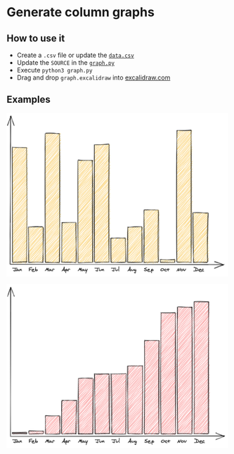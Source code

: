 # Generate column graphs

## How to use it

- Create a `.csv` file or update the [`data.csv`](data.csv)
- Update the `SOURCE` in the [`graph.py`](graph.py)
- Execute `python3 graph.py`
- Drag and drop `graph.excalidraw` into [excalidraw.com](https://excalidraw.com)

## Examples

[![Column graph](../assets/graph1.png)](https://excalidraw.com/#json=5157399421779968,I2o7TYkeX758PafUpyrMnw)

[![Column graph](../assets/graph2.png)](https://excalidraw.com/#json=6307444468744192,jbWIElaKNsWJ7djZviaKIg)
